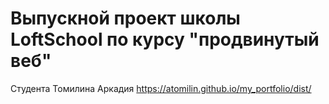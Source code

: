 # Выпускной проект школы LoftSchool по курсу "продвинутый веб"
Студента Томилина Аркадия 
https://atomilin.github.io/my_portfolio/dist/